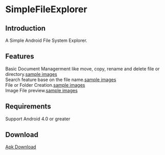 SimpleFileExplorer
========================
## Introduction ##
A Simple Android File System Explorer.  

## Features ##
Basic Document Managerment like move, copy, rename and delete file or directory.[sample images](https://github.com/yeyu456/Android/blob/master/SimpleFileExplorer/docs/document_managerment.md)  
Search feature base on the file name.[sample images](https://github.com/yeyu456/Android/blob/master/SimpleFileExplorer/docs/search.md)  
File or Folder Creation.[sample images](https://github.com/yeyu456/Android/blob/master/SimpleFileExplorer/docs/file_creation.md)  
Image File preview.[sample images](https://github.com/yeyu456/Android/blob/master/SimpleFileExplorer/docs/image_preview.md)
## Requirements ##
Support Android 4.0 or greater

## Download ##
[Apk Download](https://github.com/yeyu456/Android/raw/master/SimpleFileExplorer/bin/SimpleFileExplorer.apk)
